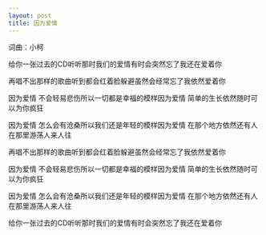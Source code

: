 ```yaml
---
layout: post
title: 因为爱情
---
```




词曲：小柯

给你一张过去的CD听听那时我们的爱情有时会突然忘了我还在爱着你

再唱不出那样的歌曲听到都会红着脸躲避虽然会经常忘了我依然爱着你

因为爱情 不会轻易悲伤所以一切都是幸福的模样因为爱情 简单的生长依然随时可以为你疯狂

因为爱情 怎么会有沧桑所以我们还是年轻的模样因为爱情 在那个地方依然还有人在那里游荡人来人往

再唱不出那样的歌曲听到都会红着脸躲避虽然会经常忘了我依然爱着你

因为爱情 不会轻易悲伤所以一切都是幸福的模样因为爱情 简单的生长依然随时可以为你疯狂

因为爱情 怎么会有沧桑所以我们还是年轻的模样因为爱情 在那个地方依然还有人在那里游荡人来人往

给你一张过去的CD听听那时我们的爱情有时会突然忘了我还在爱着你
